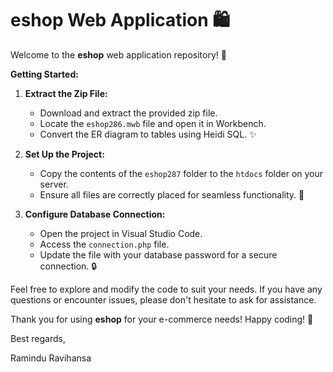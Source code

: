 # eshop Web Application 🛍️

Welcome to the **eshop** web application repository! 🎉

**Getting Started:**

1. **Extract the Zip File:**
   - Download and extract the provided zip file.
   - Locate the `eshop286.mwb` file and open it in Workbench.
   - Convert the ER diagram to tables using Heidi SQL. ✨

2. **Set Up the Project:**
   - Copy the contents of the `eshop287` folder to the `htdocs` folder on your server.
   - Ensure all files are correctly placed for seamless functionality. 📂

3. **Configure Database Connection:**
   - Open the project in Visual Studio Code.
   - Access the `connection.php` file.
   - Update the file with your database password for a secure connection. 🔒

Feel free to explore and modify the code to suit your needs. If you have any questions or encounter issues, please don't hesitate to ask for assistance.

Thank you for using **eshop** for your e-commerce needs! Happy coding! 🚀

Best regards,

Ramindu Ravihansa
